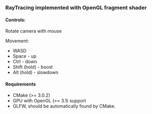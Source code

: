 ### RayTracing implemented with OpenGL fragment shader

#### Controls:

Rotate camera with mouse

Movement:

- WASD
- Space - up
- Ctrl - down
- Shift (hold) - boost
- Alt (hold) - slowdown

#### Requirements

* CMake (>= 3.0.2)
* GPU with OpenGL (>= 3.1) support
* GLFW, should be automatically found by CMake.
